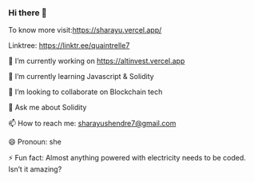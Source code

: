 ### Hi there 👋

To know more visit:https://sharayu.vercel.app/

Linktree: https://linktr.ee/quaintrelle7

🔭 I’m currently working on https://altinvest.vercel.app

🌱 I’m currently learning Javascript & Solidity

👯 I’m looking to collaborate on Blockchain tech

💬 Ask me about Solidity

📫 How to reach me: sharayushendre7@gmail.com

😄 Pronoun: she

⚡ Fun fact: Almost anything powered with electricity needs to be coded. Isn’t it amazing?

